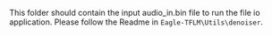 This folder should contain the input audio_in.bin file to run the file io application.
Please follow the Readme in `Eagle-TFLM\Utils\denoiser`.